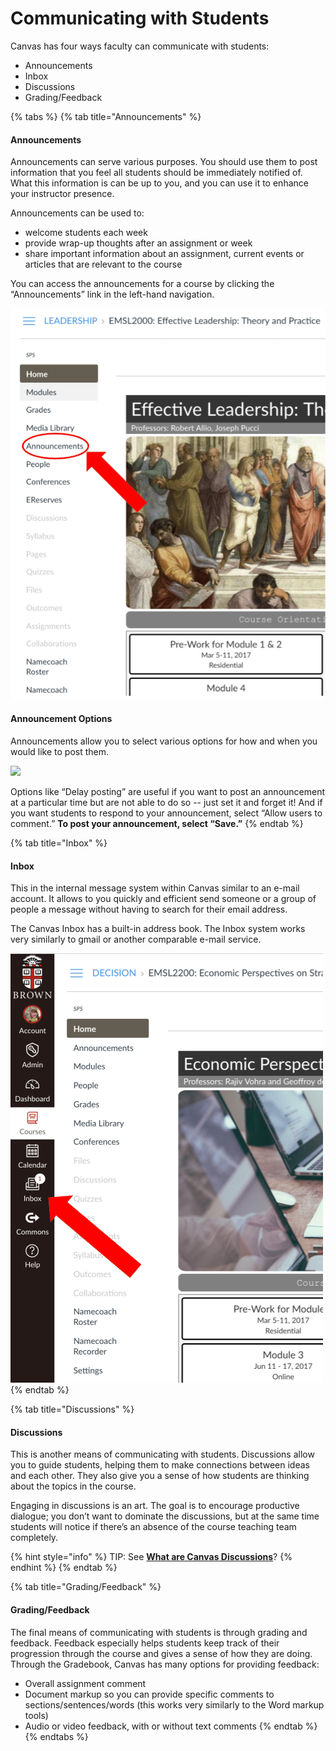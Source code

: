 # Communicating with Students

Canvas has four ways faculty can communicate with students:

* Announcements 
* Inbox 
* Discussions 
* Grading/Feedback

{% tabs %}
{% tab title="Announcements" %}
#### Announcements

Announcements can serve various purposes. You should use them to post information that you feel all students should be immediately notified of. What this information is can be up to you, and you can use it to enhance your instructor presence.

Announcements can be used to:

* welcome students each week 
* provide wrap-up thoughts after an assignment or week 
* share important information about an assignment, current events or articles that are relevant to the course

You can access the announcements for a course by clicking the “Announcements” link in the left-hand navigation.

![](../.gitbook/assets/announcements_navigation.png)

#### Announcement Options 

Announcements allow you to select various options for how and when you would like to post them.

![](https://lh6.googleusercontent.com/vyKJexbPRT9mDCsg_vzHLBYfqJ4W9PVU0bC-d7bY0KgW-4G-M7Ve4U7DN7cu9XLlnhj1DUQcT-GZzpME0If6kvI3BGCyZ7NctKHpVbuT3cAaBwbUAvFM-uc0UUY0k4r0dla4qLMi)

Options like “Delay posting” are useful if you want to post an announcement at a particular time but are not able to do so -- just set it and forget it!  And if you want students to respond to your announcement, select “Allow users to comment.” **To post your announcement, select “Save.”**
{% endtab %}

{% tab title="Inbox" %}
#### Inbox

This in the internal message system within Canvas similar to an e-mail account. It allows to you quickly and efficient send someone or a group of people a message without having to search for their email address.

The Canvas Inbox has a built-in address book. The Inbox system works very similarly to gmail or another comparable e-mail service.

![](../.gitbook/assets/communicating-with-students_inbox.png)
{% endtab %}

{% tab title="Discussions" %}
#### Discussions

This is another means of communicating with students. Discussions allow you to guide students, helping them to make connections between ideas and each other. They also give you a sense of how students are thinking about the topics in the course.

Engaging in discussions is an art. The goal is to encourage productive dialogue; you don’t want to dominate the discussions, but at the same time students will notice if there’s an absence of the course teaching team completely.

{% hint style="info" %}
TIP: See [**What are Canvas Discussions**](https://brown-sps-online.gitbook.io/facultyguide/working-in-canvas/discussions)?
{% endhint %}
{% endtab %}

{% tab title="Grading/Feedback" %}
#### Grading/Feedback

The final means of communicating with students is through grading and feedback. Feedback especially helps students keep track of their progression through the course and gives a sense of how they are doing. Through the Gradebook, Canvas has many options for providing feedback:

* Overall assignment comment 
* Document markup so you can provide specific comments to sections/sentences/words \(this works very similarly to the Word markup tools\) 
* Audio or video feedback, with or without text comments
{% endtab %}
{% endtabs %}

### 

